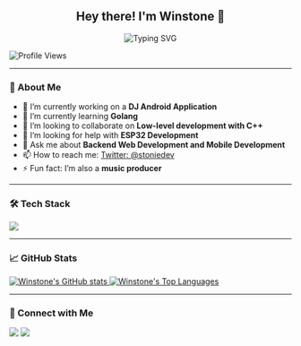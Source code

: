 <h2 align="center">Hey there! I'm Winstone 👋</h2>

<p align="center">
  <img src="https://readme-typing-svg.demolab.com?font=Fira+Code&weight=600&size=22&pause=1000&color=00FF00&width=435&lines=Passionate+Developer;DJ+and+Music+Producer;Open+Source+Contributor;Back-End+Developer;Android+App+Developer;Linux+Enthusiast" alt="Typing SVG" />
</p>

![Profile Views](https://komarev.com/ghpvc/?username=Winstone-Were&label=Profile%20views&color=0e75b6&style=flat)

---

### 🌟 About Me

- 🔭 I’m currently working on a **DJ Android Application**
- 🌱 I’m currently learning **Golang**
- 👯 I’m looking to collaborate on **Low-level development with C++**
- 🤔 I’m looking for help with **ESP32 Development**
- 💬 Ask me about **Backend Web Development and Mobile Development**
- 📫 How to reach me: [Twitter: @stoniedev](https://twitter.com/stoniedev)
- ⚡ Fun fact: I’m also a **music producer**

---

### 🛠️ Tech Stack

<p>
  <a href="https://skillicons.dev">
    <img src="https://skillicons.dev/icons?i=git,react,nodejs,linux,neovim,lua,docker,c,vim,firebase,go,androidstudio,kotlin,github,android" />
  </a>
</p>

---

### 📈 GitHub Stats

<p>
  <a href="https://github.com/anuraghazra/github-readme-stats">
    <img src="https://github-readme-stats.vercel.app/api?username=Winstone-Were&show_icons=true" alt="Winstone's GitHub stats" />
  </a>
  <a href="https://github.com/anuraghazra/github-readme-stats">
    <img src="https://github-readme-stats.vercel.app/api/top-langs/?username=Winstone-Were&layout=compact" alt="Winstone's Top Languages" />
  </a>
</p>

---

### 🔗 Connect with Me

<p>
  <a href="https://twitter.com/stoniedev"><img src="https://img.shields.io/badge/Twitter-%231DA1F2.svg?&style=for-the-badge&logo=twitter&logoColor=white" /></a>
  <a href="mailto:stoniedev@gmail.com"><img src="https://img.shields.io/badge/Email-D14836?style=for-the-badge&logo=gmail&logoColor=white" /></a>
</p>
